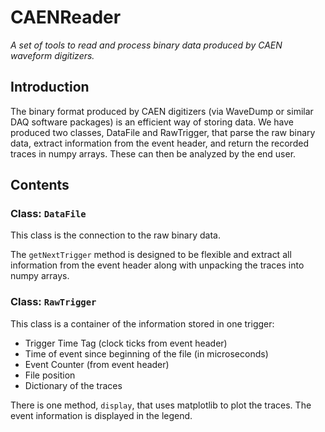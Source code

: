 # CAENReader
_A set of tools to read and process binary data produced by CAEN waveform digitizers._

## Introduction

The binary format produced by CAEN digitizers (via WaveDump or similar DAQ software packages) is an efficient way of storing data. We have produced two classes, DataFile and RawTrigger, that parse the raw binary data, extract information from the event header, and return the recorded traces in numpy arrays. These can then be analyzed by the end user.

## Contents

### Class: `DataFile`

This class is the connection to the raw binary data. 

The `getNextTrigger` method is designed to be flexible and extract all information from the event header along with unpacking the traces into numpy arrays. 

### Class: `RawTrigger`

This class is a container of the information stored in one trigger: 

- Trigger Time Tag (clock ticks from event header)
- Time of event since beginning of the file (in microseconds)
- Event Counter (from event header)
- File position
- Dictionary of the traces 

There is one method, `display`, that uses matplotlib to plot the traces. The event information is displayed in the legend.
